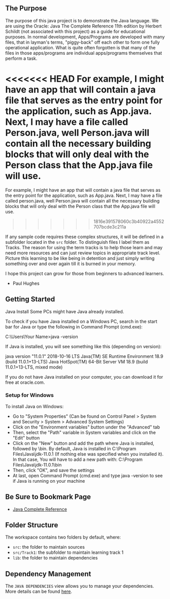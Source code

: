 ## The Purpose

The purpose of this java project is to demonstrate the Java language. We are using the Oracle: Java The Complete Reference 11th edition by Herbert Schildt (not associated with this project) as a guide for educational purposes. In normal development, Apps/Programs are developed with many files, that in layman's terms, "piggy-back" off each other to form one fully operational application. What is quite often forgotten is that many of the files in those apps/programs are individual apps/programs themselves that perform a task.

<<<<<<< HEAD
For example, I might have an app that will contain a java file that serves as the entry point for the application, such as App.java. Next, I may have a file called Person.java, well Person.java will contain all the necessary building blocks that will only deal with the Person class that the App.java file will use. 
=======
For example, I might have an app that will contain a java file that serves as the entry point for the application, such as App.java. Next, I may have a file called person.java, well Person.java will contain all the necessary building blocks that will only deal with the Person class that the App.java file will use. 
>>>>>>> 1816e391578060c3b40922a4552707bcde3c211a

If any sample code requires these complex structures, it will be defined in a subfolder located in the `src` folder. To distinguish files I label them as Tracks. The reason for using the term tracks is to help those learn and may need more resources and can just review topics in appropriate track level. Picture this learning to be like being in detention and just simply writing something over and over again till it is burned in your memory. 

I hope this project can grow for those from beginners to advanced learners.

- Paul Hughes

## Getting Started
Java Install
Some PCs might have Java already installed.

To check if you have Java installed on a Windows PC, search in the start bar for Java or type the following in Command Prompt (cmd.exe):

C:\Users\Your Name>java -version

If Java is installed, you will see something like this (depending on version):

java version "11.0.1" 2018-10-16 LTS
Java(TM) SE Runtime Environment 18.9 (build 11.0.1+13-LTS)
Java HotSpot(TM) 64-Bit Server VM 18.9 (build 11.0.1+13-LTS, mixed mode)

If you do not have Java installed on your computer, you can download it for free at oracle.com.

### Setup for Windows
To install Java on Windows:


- Go to "System Properties" (Can be found on Control Panel > System and Security > System > Advanced System Settings)
- Click on the "Environment variables" button under the "Advanced" tab
- Then, select the "Path" variable in System variables and click on the "Edit" button
- Click on the "New" button and add the path where Java is installed, followed by \bin. By default, Java is installed in C:\Program Files\Java\jdk-11.0.1 (If nothing else was specified when you installed it). In that case, You will have to add a new path with: C:\Program Files\Java\jdk-11.0.1\bin
- Then, click "OK", and save the settings
- At last, open Command Prompt (cmd.exe) and type java -version to see if Java is running on your machine




## Be Sure to Bookmark Page
- [Java Complete Reference](https://hughpaud2014.github.io/javaCompleteReferenceBundle/)

## Folder Structure

The workspace contains two folders by default, where:

- `src`: the folder to maintain sources
- `src/Track1`: the subfolder to maintain learning track 1
- `lib`: the folder to maintain dependencies

## Dependency Management

The `JAVA DEPENDENCIES` view allows you to manage your dependencies. More details can be found [here](https://github.com/microsoft/vscode-java-pack/blob/master/release-notes/v0.9.0.md#work-with-jar-files-directly).
